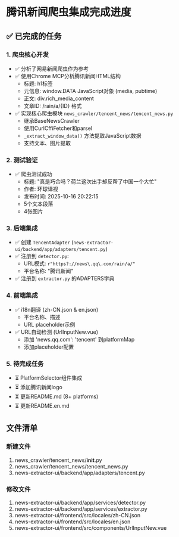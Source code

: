 # 腾讯新闻爬虫集成完成进度

## ✅ 已完成的任务

### 1. 爬虫核心开发
- ✅ 分析了网易新闻爬虫作为参考
- ✅ 使用Chrome MCP分析腾讯新闻HTML结构
  - 标题: h1标签
  - 元信息: window.DATA JavaScript对象 (media, pubtime)
  - 正文: div.rich_media_content
  - 文章ID: /rain/a/{ID} 格式
- ✅ 实现核心爬虫模块 `news_crawler/tencent_news/tencent_news.py`
  - 继承BaseNewsCrawler
  - 使用CurlCffiFetcher和parsel
  - `_extract_window_data()` 方法提取JavaScript数据
  - 支持文本、图片提取

### 2. 测试验证
- ✅ 爬虫测试成功
  - 标题: "真是巧合吗？荷兰这次出手却反帮了中国一个大忙"
  - 作者: 环球译视
  - 发布时间: 2025-10-16 20:22:15
  - 5个文本段落
  - 4张图片

### 3. 后端集成
- ✅ 创建 `TencentAdapter` (`news-extractor-ui/backend/app/adapters/tencent.py`)
- ✅ 注册到 `detector.py`:
  - URL模式: `r"https?://news\.qq\.com/rain/a/"`
  - 平台名称: "腾讯新闻"
- ✅ 注册到 `extractor.py` 的ADAPTERS字典

### 4. 前端集成  
- ✅ i18n翻译 (zh-CN.json & en.json)
  - 平台名称、描述
  - URL placeholder示例
- ✅ URL自动检测 (UrlInputNew.vue)
  - 添加 'news.qq.com': 'tencent' 到platformMap
  - 添加placeholder配置

### 5. 待完成任务
- ⏳ PlatformSelector组件集成
- ⏳ 添加腾讯新闻logo
- ⏳ 更新README.md (8+ platforms)
- ⏳ 更新README.en.md

## 文件清单

### 新建文件
1. news_crawler/tencent_news/__init__.py
2. news_crawler/tencent_news/tencent_news.py
3. news-extractor-ui/backend/app/adapters/tencent.py

### 修改文件
1. news-extractor-ui/backend/app/services/detector.py
2. news-extractor-ui/backend/app/services/extractor.py
3. news-extractor-ui/frontend/src/locales/zh-CN.json
4. news-extractor-ui/frontend/src/locales/en.json
5. news-extractor-ui/frontend/src/components/UrlInputNew.vue

